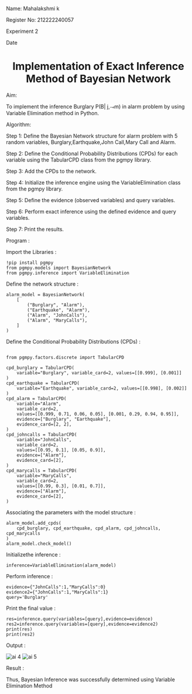 Name: Mahalakshmi k

Register No: 212222240057

Experiment 2

Date
<h1 align =center>Implementation of Exact Inference Method of Bayesian Network</h1>

 Aim:
 
To implement the inference Burglary P(B| j,⥗m) in alarm problem by using Variable Elimination method in Python.

 Algorithm:

Step 1: Define the Bayesian Network structure for alarm problem with 5 random variables, Burglary,Earthquake,John Call,Mary Call and Alarm.<br>

Step 2: Define the Conditional Probability Distributions (CPDs) for each variable using the TabularCPD class from the pgmpy library.<br>

Step 3: Add the CPDs to the network.<br>

Step 4: Initialize the inference engine using the VariableElimination class from the pgmpy library.<br>

Step 5: Define the evidence (observed variables) and query variables.<br>

Step 6: Perform exact inference using the defined evidence and query variables.<br>

Step 7: Print the results.<br>

Program :

Import the Libraries :
```
!pip install pgmpy 
from pgmpy.models import BayesianNetwork 
from pgmpy.inference import VariableElimination
```
Define the network structure :
```
alarm_model = BayesianNetwork(
    [
        ("Burglary", "Alarm"),
        ("Earthquake", "Alarm"),
        ("Alarm", "JohnCalls"),
        ("Alarm", "MaryCalls"),
    ]
)
```
Define the Conditional Probability Distributions (CPDs) :
```

from pgmpy.factors.discrete import TabularCPD

cpd_burglary = TabularCPD(
    variable="Burglary", variable_card=2, values=[[0.999], [0.001]]
)
cpd_earthquake = TabularCPD(
    variable="Earthquake", variable_card=2, values=[[0.998], [0.002]]
)
cpd_alarm = TabularCPD(
    variable="Alarm",
    variable_card=2,
    values=[[0.999, 0.71, 0.06, 0.05], [0.001, 0.29, 0.94, 0.95]],
    evidence=["Burglary", "Earthquake"],
    evidence_card=[2, 2],
)
cpd_johncalls = TabularCPD(
    variable="JohnCalls",
    variable_card=2,
    values=[[0.95, 0.1], [0.05, 0.9]],
    evidence=["Alarm"],
    evidence_card=[2],
)
cpd_marycalls = TabularCPD(
    variable="MaryCalls",
    variable_card=2,
    values=[[0.99, 0.3], [0.01, 0.7]],
    evidence=["Alarm"],
    evidence_card=[2],
)
```
Associating the parameters with the model structure :
```
alarm_model.add_cpds(
    cpd_burglary, cpd_earthquake, cpd_alarm, cpd_johncalls, cpd_marycalls
)
alarm_model.check_model()
```
Initializethe inference :
```
inference=VariableElimination(alarm_model)
```
Perform inference :
```
evidence={"JohnCalls":1,"MaryCalls":0}
evidence2={"JohnCalls":1,"MaryCalls":1}
query='Burglary'
```
Print the final value :
```
res=inference.query(variables=[query],evidence=evidence)
res2=inference.query(variables=[query],evidence=evidence2)
print(res)
print(res2)
```

Output :

![ai 4](https://github.com/user-attachments/assets/9623c1cf-d287-4798-bfa5-e37cedcc8cb3)
![ai 5](https://github.com/user-attachments/assets/aec46cf4-d1be-4ace-b333-e9178c60510b)

Result :

Thus, Bayesian Inference was successfully determined using Variable Elimination Method

